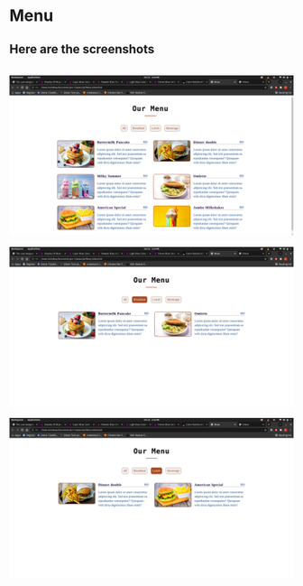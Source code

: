 # Menu

## Here are the screenshots

<br>

<img src= "./images/ss1.png">

<br>

<br>

<img src= "./images/ss2.png">

<br>

<br>

<img src= "./images/ss3.png">

<br>
